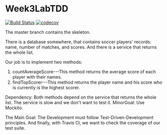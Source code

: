 # Week3LabTDD

[![Build Status](https://travis-ci.org/derek-repka/Week3LabTDD.svg?branch=master)](https://travis-ci.org/derek-repka/Week3LabTDD)
[![codecov](https://codecov.io/gh/derek-repka/Week3LabTDD/branch/master/graph/badge.svg)](https://codecov.io/gh/derek-repka/Week3LabTDD)

The master branch contains the skeleton. 

There is a database somewhere, that contains soccer players' records: name, number of matches, and scores. 
And there is a service that returns the whole list. 

Our job is to implement two methods:

1) countAverageScore---This method returns the average score of each player with their names. 
2) findTopScorer---This method returns the player name and his score who is currently is the highest scorer. 

Dependency: Both methods depend on the service that returns the whole list. The service is slow and we don't 
want to test it. 
MinorGoal: Use Mockito. 

The Main Goal: The Development must follow Test-Driven-Development principles. 
And finally, with Travis CI, we want to check the coverage of our test suite. 
